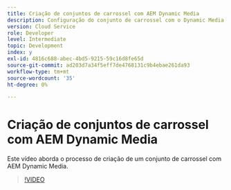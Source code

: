 ```yaml
---
title: Criação de conjuntos de carrossel com AEM Dynamic Media
description: Configuração do conjunto de carrossel com o Dynamic Media
version: Cloud Service
role: Developer
level: Intermediate
topic: Development
index: y
exl-id: 4816c688-abec-4bd5-9215-59c16d8fe65d
source-git-commit: ad203d7a34f5eff7de4768131c9b4ebae261da93
workflow-type: tm+mt
source-wordcount: '35'
ht-degree: 0%

---
```


# Criação de conjuntos de carrossel com AEM Dynamic Media

Este vídeo aborda o processo de criação de um conjunto de carrossel com AEM Dynamic Media.

>[!VIDEO](https://video.tv.adobe.com/v/335380?quality=9&learn=on)
